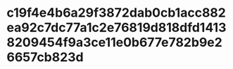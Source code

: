 # c19f4e4b6a29f3872dab0cb1acc882ea92c7dc77a1c2e76819d818dfd14138209454f9a3ce11e0b677e782b9e26657cb823d